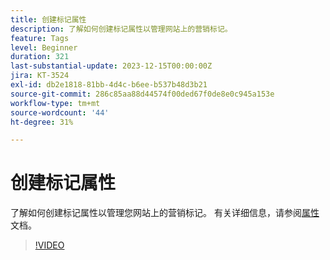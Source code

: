```yaml
---
title: 创建标记属性
description: 了解如何创建标记属性以管理网站上的营销标记。
feature: Tags
level: Beginner
duration: 321
last-substantial-update: 2023-12-15T00:00:00Z
jira: KT-3524
exl-id: db2e1818-81bb-4d4c-b6ee-b537b48d3b21
source-git-commit: 286c85aa88d44574f00ded67f0de8e0c945a153e
workflow-type: tm+mt
source-wordcount: '44'
ht-degree: 31%

---
```


# 创建标记属性

了解如何创建标记属性以管理您网站上的营销标记。 有关详细信息，请参阅[属性](https://experienceleague.adobe.com/docs/experience-platform/tags/admin/companies-and-properties.html?lang=zh-Hans)文档。

>[!VIDEO](https://video.tv.adobe.com/v/28727/?learn=on&enablevpops)

